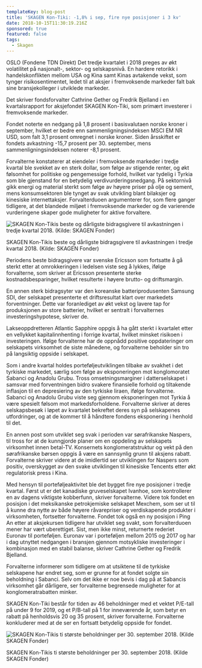 ```yaml
---
templateKey: blog-post
title: 'SKAGEN Kon-Tiki: -1,8% i sep, fire nye posisjoner i 3 kv'
date: 2018-10-15T11:30:19.216Z
sponsored: true
featured: false
tags:
  - Skagen
---
```

OSLO (Fondene TDN Direkt) Det tredje kvartalet i 2018 preges av økt volatilitet på nasjonalt-, sektor- og selskapsnivå. En hardere retorikk i handelskonflikten mellom USA og Kina samt Kinas avtakende vekst, som tynger risikosentimentet, ledet til at aksjer i fremvoksende markeder falt bak sine bransjekolleger i utviklede markeder.



Det skriver fondsforvalter Cathrine Gether og Fredrik Bjelland i en kvartalsrapport for aksjefondet SKAGEN Kon-Tiki, som primært investerer i fremvoksende markeder.



Fondet noterte en nedgang på 1,8 prosent i basisvalutaen norske kroner i september, hvilket er bedre enn sammenligningsindeksen MSCI EM NR USD, som falt 3,1 prosent omregnet i norske kroner. Siden årsskiftet er fondets avkastning -15,7 prosent per 30. september, mens sammenligningsindeksen noterer -8,1 prosent.



Forvalterne konstaterer at eiendeler i fremvoksende markeder i tredje kvartal ble svekket av en sterk dollar, som følge av stigende renter, og økt følsomhet for politiske og pengemessige forhold, hvilket var tydelig i Tyrkia som ble gjenstand for en betydelig verdivurderingsnedgang. På sektornivå gikk energi og material sterkt som følge av høyere priser på olje og sement, mens konsumsektoren ble tynget av svak utvikling blant bilaksjer og kinesiske internettaksjer. Forvalterduoen argumenterer for, som flere ganger tidligere, at det blandede miljøet i fremvoksende markeder og de varierende vurderingene skaper gode muligheter for aktive forvaltere.

![  SKAGEN Kon-Tikis beste og dårligste bidragsgivere til avkastningen i tredje kvartal 2018. (Kilde: SKAGEN Fonder)](/img/273.png)

<span class="image-caption">  SKAGEN Kon-Tikis beste og dårligste bidragsgivere til avkastningen i tredje kvartal 2018. (Kilde: SKAGEN Fonder)</span>

Periodens beste bidragsgivere var svenske Ericsson som fortsatte å gå sterkt etter at omrokkeringen i ledelsen viste seg å lykkes, ifølge forvalterne, som skriver at Ericsson presenterte sterke kostnadsbesparinger, hvilket resulterte i høyere brutto- og driftsmargin.



En annen sterk bidragsyter var den koreanske batteriprodusenten Samsung SDI, der selskapet presenterte et driftsresultat klart over markedets forventninger. Dette var foranlediget av økt vekst og lavere tap for produksjonen av store batterier, hvilket er sentralt i forvalternes investeringshypotese, skriver de.



Lakseoppdretteren Atlantic Sapphire oppgis å ha gått sterkt i kvartalet etter en vellykket kapitalinnhenting i forrige kvartal, hvilket minsket risikoen i investeringen. Ifølge forvalterne har de oppnådd positive oppdateringer om selskapets virksomhet de siste månedene, og forvalterne beholder sin tro på langsiktig oppside i selskapet.



Som i andre kvartal holdes porteføljeutviklingen tilbake av svakhet i det tyrkiske markedet, særlig som følge av eksponeringen mot konglomoratet Sabanci og Anadolu Grubu. Tross omsetningsmarginer i datterselskapet i samsvar med forventningen bidro svakere finansielle forhold og tiltakende inflasjon til en depresiering av den tyrkiske liraen, ifølge forvalterne. Sabanci og Anadolu Grubu viste seg gjennom eksponeringen mot Tyrkia å være spesielt følsom mot markedsforholdene. Forvalterne skriver at deres selskapsbesøk i løpet av kvartalet bekreftet deres syn på selskapenes utfordringer, og at de kommer til å håndtere fondens eksponering i henhold til det.



En annen post som utviklet seg svak i perioden var sørafrikanske Naspers, til tross for at de kunngjorde planer om en oppdeling av selskapets virksomhet innen betal-TV. Konsernets konglomeratstruktur og vekt på den sørafrikanske børsen oppgis å være en sannsynlig grunn til aksjens rabatt. Forvalterne skriver videre at de imidlertid ser utviklingen for Naspers som positiv, overskygget av den svake utviklingen til kinesiske Tencents etter økt regulatorisk press i Kina.



Med hensyn til porteføljeaktivitet ble det bygget fire nye posisjoner i tredje kvartal. Først ut er det kanadiske gruveselskapet Ivanhoe, som kontrollerer en av dagens viktigste kobberfunn, skriver forvalterne. Videre tok fondet en posisjon i det meksikanske petrokjemiske selskapet Mexchem, som ser ut til å kunne dra nytte av både høyere råvarepriser og verdiskapende produkter i virksomheten, fortsetter forvalterne. Fondet tok også en ny posisjon i Ping An etter at aksjekursen tidligere har utviklet seg svakt, som forvalterduoen mener har vært uberettiget. Sist, men ikke minst, returnerte rederiet Euronav til porteføljen. Euronav var i porteføljen mellom 2015 og 2017 og har i dag utnyttet nedgangen i bransjen gjennom motsykliske investeringer i kombinasjon med en stabil balanse, skriver Cathrine Gether og Fredrik Bjelland.



Forvalterne informerer som tidligere om at utsiktene til de tyrkiske selskapene har endret seg, som er grunne for at fondet solgte sin beholdning i Sabanci. Selv om det ikke er noe bevis i dag på at Sabancis virksomhet går dårligere, ser forvalterne begrensede muligheter for at konglomeratrabatten minker.



SKAGEN Kon-Tiki består for tiden av 46 beholdninger med et vektet P/E-tall på under 9 for 2019, og et P/B-tall på 1 for inneværende år, som betyr en rabatt på henholdsvis 20 og 35 prosent, skriver forvalterne. Forvalterne konkluderer med at de ser en fortsatt betydelig oppside for fondet.

![  SKAGEN Kon-Tikis ti største beholdninger per 30. september 2018. (Kilde SKAGEN Fonder)](/img/274.png)

<span class="image-caption">  SKAGEN Kon-Tikis ti største beholdninger per 30. september 2018. (Kilde SKAGEN Fonder)</span>
